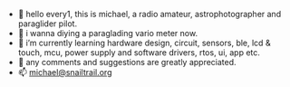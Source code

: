 - 👋 hello every1, this is michael, a radio amateur, astrophotographer and paraglider pilot.
- 👀 i wanna diying a paraglading vario meter now.
- 🌱 i’m currently learning hardware design, circuit, sensors, ble, lcd & touch, mcu, power supply and software drivers, rtos, ui, app etc.
- 💞️ any comments and suggestions are greatly appreciated.
- 📫 michael@snailtrail.org

<!---
snailtrailorg/snailtrailorg is a ✨ special ✨ repository because its `README.md` (this file) appears on your GitHub profile.
You can click the Preview link to take a look at your changes.
--->
